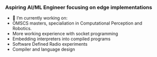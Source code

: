 ### Aspiring AI/ML Engineer focusing on edge implementations


- 🔭 I’m currently working on:
- OMSCS masters, specialiation in Computational Perception and Robotics.
- More working experience with socket programming
- Embedding interpreters into compiled programs
- Software Defined Radio experiments
- Compiler and language design
